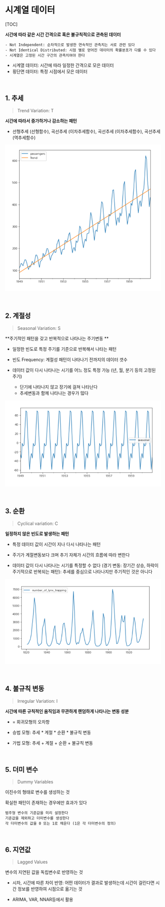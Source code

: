 # 시계열 데이터

[TOC]

**시간에 따라 같은 시간 간격으로 혹은 불규칙적으로 관측된 데이터**

```
- Not Independent: 순차적으로 발생한 연속적인 관측치는 서로 관련 있다
- Not Identical Distributed: 시점 별로 얻어진 데이터의 확률분포가 다를 수 있다
- 시계열은 고정된 시간 구간의 관측치여야 한다
```

- 시계열 데이터: 시간에 따라 일정한 간격으로 모은 데이터
- 횡단면 데이터: 특정 시점에서 모은 데이터

<br>

## 1. 추세 

> Trend Variation: T

**시간에 따라서 증가하거나 감소하는 패턴**

- 선형추세 (선형함수), 곡선추세 (이차추세함수), 곡선추세 (이차추세함수), 곡선추세 (역추세함수)

![image-20210811105247437](README.assets/image-20210811105247437.png)

<br>

## 2. 계절성

> Seasonal Variation: S

**주기적인 패턴을 갖고 반복적으로 나타나는 주기변동 **

- 일정한 빈도로 특정 주기를 기준으로 반복해서 나타는 패턴

- 빈도 Frequency: 계절성 패턴이 나타나기 전까지의 데이터 갯수

- 데이터 값이 다시 나타나는 시기를 어느 정도 특정 가능 (년, 월, 분기 등의 고정된 주기)
  - 단기에 나타나지 않고 장기에 걸쳐 나타난다
  - 추세변동과 함께 나타나는 경우가 많다

![image-20210811105300123](README.assets/image-20210811105300123.png)

<br>

## 3. 순환

> Cyclical variation: C

**일정하지 않은 빈도로 발생하는 패턴**

- 특정 데이터 값이 시간이 지나 다시 나타나는 패턴
- 주기가 계절변동보다 크며 추기 자체가 시간의 흐름에 따라 변한다

- 데이터 값이 다시 나타나는 시기를 특정할 수 없다 (경기 변동: 장기간 상승, 하락이 주기적으로 반복되는 패턴): 추세를 중심으로 나타나지만 주기적인 것은 아니다

![image-20210811105316874](README.assets/image-20210811105316874.png)

<br>

## 4. 불규칙 변동 

> Irregular Variation: I

**시간에 따른 규칙적인 움직임과 무관하게 랜덤하게 나타나는 변동 성분** 

- = 회귀모형의 오차항

- 승법 모형: 추세 * 계절 * 순환 * 불규칙 변동

- 가법 모형: 추세 + 계절 + 순환 + 불규칙 변동

<br>

## 5. 더미 변수 

> Dummy Variables

이진수의 형태로 변수를 생성하는 것

확실한 패턴이 존재하는 경우에만 효과가 있다

```
범주형 변수의 기준값을 미리 설정한다
기준값을 제외하고 더미변수를 생성한다
각 더미변수의 값을 0 또는 1로 채운다 (1은 각 더미변수의 정의)
```

<br>

## 6. 지연값

>  Lagged Values

변수의 지연된 값을 독립변수로 반영하는 것

- 시차, 시간에 따른 차이 반영: 어떤 데이터가 결과로 발생하는데 시간이 걸린다면 시간 정보를 반영하여 시점으로 옮기는 것

- ARIMA, VAR, NNAR등에서 활용